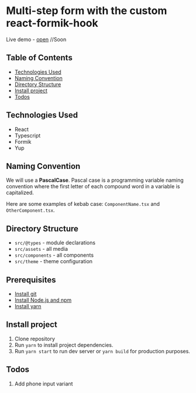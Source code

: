 # Multi-step form with the custom react-formik-hook

Live demo - [open]() //Soon

## Table of Contents

- [Technologies Used](#technologies-used)
- [Naming Convention](#naming-convention)
- [Directory Structure](#directory-structure)
- [Install project](#install-project)
- [Todos](#todos)

## Technologies Used

- React
- Typescript
- Formik
- Yup

## Naming Convention

We will use a **PascalCase**. Pascal case is a programming variable naming convention where the first letter of each compound word in a variable is capitalized.

Here are some examples of kebab case: `ComponentName.tsx` and `OtherComponent.tsx`.

## Directory Structure

- `src/@types` - module declarations
- `src/assets` - all media
- `src/components` - all components
- `src/theme` - theme configuration

## Prerequisites

- [Install git](https://git-scm.com/book/en/v2/Getting-Started-Installing-Git)
- [Install Node.js and npm](https://docs.npmjs.com/downloading-and-installing-node-js-and-npm)
- [Install yarn](https://classic.yarnpkg.com/lang/en/docs/install/#mac-stable)

## Install project

1. Clone repository
2. Run `yarn` to install project dependencies.
3. Run `yarn start` to run dev server or `yarn build` for production purposes.

## Todos

1. Add phone input variant
